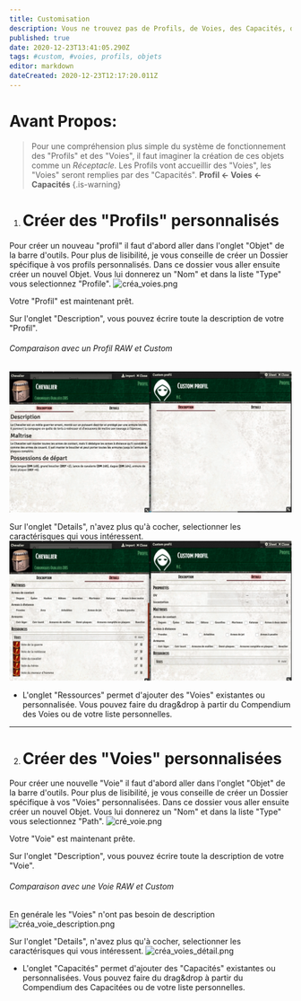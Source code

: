 ```yaml
---
title: Customisation
description: Vous ne trouvez pas de Profils, de Voies, des Capacités, des Objets qui correspondent à votre style de jeu ? Créez les !
published: true
date: 2020-12-23T13:41:05.290Z
tags: #custom, #voies, profils, objets
editor: markdown
dateCreated: 2020-12-23T12:17:20.011Z
---
```


# Avant Propos: 
> Pour une compréhension plus simple du système de fonctionnement des "Profils" et des "Voies", il faut imaginer la création de ces objets comme un *Réceptacle*. Les Profils vont accueillir des "Voies", les "Voies" seront remplies par des "Capacités".
**Profil <- Voies <- Capacités**
{.is-warning}



1. # Créer des "Profils" personnalisés
Pour créer un nouveau "profil" il faut d'abord aller dans l'onglet "Objet" de la barre d'outils. 
Pour plus de lisibilité, je vous conseille de créer un Dossier spécifique à vos profils personnalisés.
Dans ce dossier vous aller ensuite créer un nouvel Objet. Vous lui donnerez un "Nom" et dans la liste "Type" vous selectionnez "Profile".
![créa_voies.png](/images/chroniquesoubliees/créa_voies.png)

Votre "Profil" est maintenant prêt.

Sur l'onglet "Description", vous pouvez écrire toute la description de votre "Profil".

 ###### Comparaison avec un Profil RAW et Custom
![voies_description.png](/images/chroniquesoubliees/voies_description.png)

Sur l'onglet "Details", n'avez plus qu'à cocher, selectionner les caractérisques qui vous intéressent.
![voies_detail.png](/images/chroniquesoubliees/voies_detail.png)

- L'onglet "Ressources" permet d'ajouter des "Voies" existantes ou personnalisée. Vous pouvez faire du drag&drop à partir du Compendium des Voies ou de votre liste personnelles.
---
2. # Créer des "Voies" personnalisées
Pour créer une nouvelle "Voie" il faut d'abord aller dans l'onglet "Objet" de la barre d'outils. 
Pour plus de lisibilité, je vous conseille de créer un Dossier spécifique à vos "Voies" personnalisées.
Dans ce dossier vous aller ensuite créer un nouvel Objet. Vous lui donnerez un "Nom" et dans la liste "Type" vous selectionnez "Path".
![cré_voie.png](/images/chroniquesoubliees/cré_voie.png)

Votre "Voie" est maintenant prête.

Sur l'onglet "Description", vous pouvez écrire toute la description de votre "Voie".

###### Comparaison avec une Voie RAW et Custom
En genérale les "Voies" n'ont pas besoin de description
![créa_voie_description.png](/images/chroniquesoubliees/créa_voie_description.png)


Sur l'onglet "Details", n'avez plus qu'à cocher, selectionner les caractérisques qui vous intéressent.
![créa_voies_détail.png](/images/chroniquesoubliees/créa_voies_détail.png)

- L'onglet "Capacités" permet d'ajouter des "Capacités" existantes ou personnalisées. Vous pouvez faire du drag&drop à partir du Compendium des Capacitées ou de votre liste personnelles.

